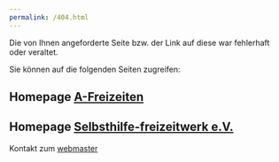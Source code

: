 ```yaml
---
permalink: /404.html
---
```


Die von Ihnen angeforderte Seite bzw. der Link auf diese war fehlerhaft oder veraltet.

Sie können auf die folgenden Seiten zugreifen:

## Homepage [A-Freizeiten](http://www.a-freizeiten.de)

## Homepage [Selbsthilfe-freizeitwerk e.V.](http://www.selbsthilfe-freizeitwerk.de)

Kontakt zum [webmaster](mailto:webmaster@a-freizeiten.de)
